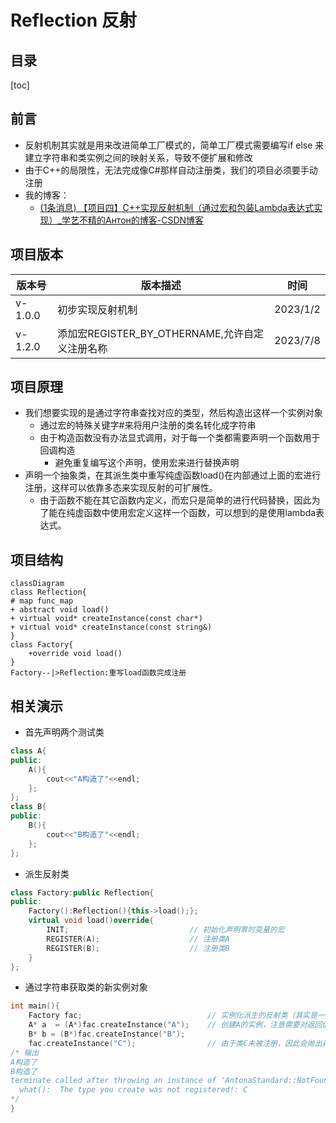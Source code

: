 # Reflection 反射

## 目录

[toc]

## 前言


- 反射机制其实就是用来改进简单工厂模式的，简单工厂模式需要编写if else 来建立字符串和类实例之间的映射关系，导致不便扩展和修改
- 由于C++的局限性，无法完成像C#那样自动注册类，我们的项目必须要手动注册
- 我的博客：
  - [(1条消息) 【项目四】C++实现反射机制（通过宏和包装Lambda表达式实现）_学艺不精的Антон的博客-CSDN博客](https://blog.csdn.net/yyy11280335/article/details/128524632?spm=1001.2014.3001.5502) 

## 项目版本

| 版本号  | 版本描述                                       | 时间     |
| ------- | ---------------------------------------------- | -------- |
| v-1.0.0 | 初步实现反射机制                               | 2023/1/2 |
| v-1.2.0 | 添加宏REGISTER_BY_OTHERNAME,允许自定义注册名称 | 2023/7/8 |



## 项目原理

- 我们想要实现的是通过字符串查找对应的类型，然后构造出这样一个实例对象
  - 通过宏的特殊关键字#来将用户注册的类名转化成字符串
  - 由于构造函数没有办法显式调用，对于每一个类都需要声明一个函数用于回调构造
    - 避免重复编写这个声明，使用宏来进行替换声明
- 声明一个抽象类，在其派生类中重写纯虚函数load()在内部通过上面的宏进行注册，这样可以依靠多态来实现反射的可扩展性。
  - 由于函数不能在其它函数内定义，而宏只是简单的进行代码替换，因此为了能在纯虚函数中使用宏定义这样一个函数，可以想到的是使用lambda表达式。

## 项目结构

```mermaid
classDiagram
class Reflection{
# map func_map
+ abstract void load()
+ virtual void* createInstance(const char*)
+ virtual void* createInstance(const string&)
}
class Factory{
	+override void load()
}
Factory--|>Reflection:重写load函数完成注册
```

## 相关演示

- 首先声明两个测试类

```cpp
class A{
public:
    A(){
        cout<<"A构造了"<<endl;
    };
};
class B{
public:
    B(){
        cout<<"B构造了"<<endl;
    };
};
```

- 派生反射类

```cpp
class Factory:public Reflection{
public:
    Factory():Reflection(){this->load();};
    virtual void load()override{
        INIT;							// 初始化声明零时变量的宏
        REGISTER(A);					// 注册类A
        REGISTER(B);					// 注册类B
    }
};
```

- 通过字符串获取类的新实例对象

```cpp
int main(){
    Factory fac;							// 实例化派生的反射类（其实是一种广义的简单工厂）
    A* a  = (A*)fac.createInstance("A");	// 创建A的实例，注意需要对返回值类型进行强制转换
    B* b = (B*)fac.createInstance("B");
    fac.createInstance("C");				// 由于类C未被注册，因此会抛出异常
/* 输出
A构造了
B构造了
terminate called after throwing an instance of 'AntonaStandard::NotFound_Error'
  what():  The type you create was not registered!: C
*/
}
```



